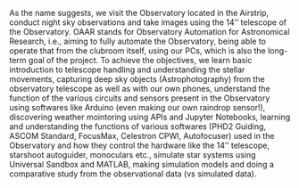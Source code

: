 As the name suggests, we visit the Observatory located in the Airstrip, conduct night sky observations and take images using the 14’’ telescope of the Observatory. 
OAAR stands for Observatory Automation for Astronomical Research, i.e., aiming to fully automate the Observatory, being able to operate that from the clubroom itself, using our PCs, which is also the long-term goal of the project. 
To achieve the objectives, we learn basic introduction to telescope handling and understanding the stellar movements, capturing deep sky objects (Astrophotography) from the observatory telescope as well as with our own phones, 
understand the function of the various circuits and sensors present in the Observatory using softwares like Arduino (even making our own raindrop sensor!), 
discovering weather mointoring using APIs and Jupyter Notebooks, 
learning and understanding the functions of various softwares (PHD2 Guiding, ASCOM Standard, FocusMax, Celestron CPWI, Autofocuser) used in the Observatory and how they control the hardware like the 14’’ telescope, starshoot autoguider, monoculars etc., 
simulate star systems using Universal Sandbox and MATLAB, making simulation models and doing a comparative study from the observational data (vs simulated data).
